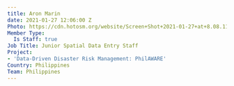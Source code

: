 ```yaml
---
title: Aron Marin
date: 2021-01-27 12:06:00 Z
Photo: https://cdn.hotosm.org/website/Screen+Shot+2021-01-27+at+8.08.11+PM.png
Member Type:
  Is Staff: true
Job Title: Junior Spatial Data Entry Staff
Project:
- 'Data-Driven Disaster Risk Management: PhilAWARE'
Country: Philippines
Team: Philippines
---
```


